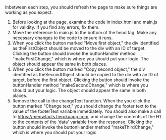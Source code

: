 Inbetween each step, you should refresh the page to make sure things are working as you expect.

1. Before looking at the page, examine the code in index.html and main.js for validity. If you find any errors, fix them.
2. Move the reference to main.js to the bottom of the head tag. Make any necessary changes to the code to ensure it runs.
3. When you click the button marked "Move first object," the div identified as theFirstObject should be moved to the div with an ID of target. Clicking the button should invoke the buttonHandler method "makeFirstChange," which is where you should put your logic. The object should appear the same in both places. 
4. When you click the button marked "Copy second object," the div identified as theSecondObject should be copied to the div with an ID of target, before the first object. Clicking the button should invoke the buttonHandler method "makeSecondChange," which is where you should put your logic. The object should appear the same in both places.
5. Remove the call to the changeText function. When the you click the button marked "Change text," you should change the footer text to the value of the footerText variable immediately. You should also make a call to https://meowfacts.herokuapp.com, and change the contents of the H1 to the contents of the 'data' variable from the response. Clicking the button should invoke the buttonHandler method "makeThirdChange," which is where you should put your logic.